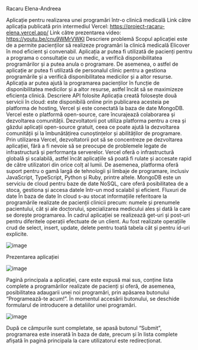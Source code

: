Racaru Elena-Andreea

Aplicație pentru realizarea unei programări într-o clinică medicală
Link către aplicația publicată prin intermediul Vercel: https://proiect-racaru-elena.vercel.app/
Link către prezentarea video: https://youtu.be/cnu9WMrVWKI
Descriere problemă
Scopul aplicației este de a permite pacienților să realizeze programări la clinică medicală Elicover în mod eficient și convenabil. Aplicația ar putea fi utilizată de pacienți pentru a programa o consultație cu un medic, a verifică disponibilitatea programărilor și a putea anula o programare.
De asemenea, o astfel de aplicație ar putea fi utilizată de personalul clinic pentru a gestiona programările și a verifică disponibilitatea medicilor și a altor resurse. Aplicația ar putea ajută la programarea pacienților în funcție de disponibilitatea medicilor și a altor resurse, astfel încât să se maximizeze eficiența clinică.
Descriere API folosite
Aplicația creată folosește două servicii în cloud: este disponibilă online prin publicarea acesteia pe platforma de hosting, Vercel și este conectată la baza de date MongoDB.
Vercel este o platformă open-source, care încurajează colaborarea și dezvoltarea comunității. Dezvoltatorii pot utiliza platforma pentru a crea și găzdui aplicații open-source gratuit, ceea ce poate ajută la dezvoltarea comunității și la îmbunătățirea cunoștințelor și abilităților de programare.
Prin utilizarea Vercel, dezvoltatorii pot să se concentreze pe dezvoltarea aplicației, fără a fi nevoie să se preocupe de problemele legate de infrastructură și performanța serverelor. Vercel oferă o infrastructură globală și scalabilă, astfel încât aplicațiile să poată fi rulate și accesate rapid de către utilizatori din orice colț al lumii. De asemenea, platforma oferă suport pentru o gamă largă de tehnologii și limbaje de programare, inclusiv JavaScript, TypeScript, Python și Ruby, printre altele.
MongoDB este un serviciu de cloud pentru baze de date NoSQL, care oferă posibilitatea de a stoca, gestiona și accesa datele într-un mod scalabil și eficient.
Fluxuri de date
În baza de date în cloud s-au stocat informațiile referitoare la programările realizate de pacienții clinicii precum: numele și prenumele pacientului, cât și ale doctorului, specializarea medicului ales și dată la care se dorește programarea.
În cadrul aplicației se realizează get-uri și post-uri pentru diferitele operații efectuate de un client.
Au fost realizate operațiile crud de select, insert, update, delete pentru toată tabela cât și pentru id-uri explicite.
 
![image](https://github.com/RacaruElena/Proiect_Racaru_Elena/assets/85835406/c5e07530-98fb-4bc6-b94a-03fe6d5734a6)


Prezentarea aplicației

![image](https://github.com/RacaruElena/Proiect_Racaru_Elena/assets/85835406/4cde8eb6-8bb9-43e7-acea-8ea5271fe59c)

 
Pagină principala a aplicației, care este expusă mai sus, conține lista complete a programărilor realizate de pacienți și oferă, de asemenea, posibilitatea adaugarii unei noi programări, prin apăsarea butonului “Programează-te acum!”.
În momentul accesării butonului, se deschide formularul de introducere a detaliilor unei programări.

![image](https://github.com/RacaruElena/Proiect_Racaru_Elena/assets/85835406/6e5bcf54-8bf5-4db5-8af2-7614f64415b4)

 
După ce câmpurile sunt completate, se apasă butonul “Submit”, programarea este inserată în baza de date, precum și în lista complete afișată în pagină principala la care utilizatorul este redirecționat.


